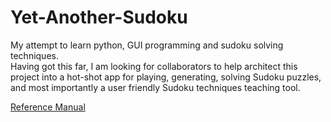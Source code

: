 # Yet-Another-Sudoku

My attempt to learn python, GUI programming and sudoku solving techniques.  
Having got this far, I am looking for collaborators to help architect this 
project into a hot-shot app for playing, generating, solving Sudoku 
puzzles, and most importantly a user friendly Sudoku techniques teaching 
tool.  

[Reference Manual](https://jon-marks.github.io/Yet-Another-Sudoku/index.html)
